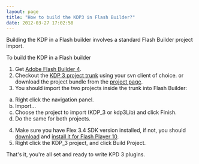 ```yaml
---
layout: page
title: "How to build the KDP3 in Flash Builder?"
date: 2012-03-27 17:02:58
---
```


Building the KDP in a Flash builder involves a standard Flash Builder project import.

<p class="mce-procedure">
  To build the KDP in a Flash builder
</p>

1.  Get <a href="http://www.adobe.com/products/flashbuilder/" target="_blank">Adobe Flash Builder 4</a>.
2.  Checkout the [KDP 3 project trunk][1] using your svn client of choice. or download the project bundle from the [project page][2].
3.  You should import the two projects inside the trunk into Flash Builder:
<ol style="list-style-type: lower-alpha;">
  <li>
    Right click the navigation panel.
  </li>
  <li>
    Import...
  </li>
  <li>
    Choose the project to import (KDP_3 or kdp3Lib) and click Finish.
  </li>
  <li>
    Do the same for both projects.
  </li>
</ol>

4.  Make sure you have Flex 3.4 SDK version installed, if not, you should <a href="http://opensource.adobe.com/wiki/display/flexsdk/Download+Flex+3" target="_blank">download</a> and <a href="http://opensource.adobe.com/wiki/display/flexsdk/Targeting+Flash+Player+10" target="_blank">install it for Flash Player 10</a>.
5.  Right click the KDP_3 project, and click Build Project.

 [1]: http://www.kaltura.org/kalorg/kdp/trunk/
 [2]: http://www.kaltura.org/project/kdp

That's it, you're all set and ready to write KPD 3 plugins.